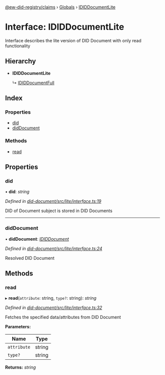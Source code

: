 [@ew-did-registry/claims](../README.md) › [Globals](../globals.md) › [IDIDDocumentLite](ididdocumentlite.md)

# Interface: IDIDDocumentLite

Interface describes the lite version of DID Document with only read functionality

## Hierarchy

* **IDIDDocumentLite**

  ↳ [IDIDDocumentFull](ididdocumentfull.md)

## Index

### Properties

* [did](ididdocumentlite.md#did)
* [didDocument](ididdocumentlite.md#diddocument)

### Methods

* [read](ididdocumentlite.md#read)

## Properties

###  did

• **did**: *string*

*Defined in [did-document/src/lite/interface.ts:19](https://github.com/energywebfoundation/ew-did-registry/blob/79c6f03/packages/did-document/src/lite/interface.ts#L19)*

DID of Document subject is stored in DID Documents

___

###  didDocument

• **didDocument**: *[IDIDDocument](ididdocument.md)*

*Defined in [did-document/src/lite/interface.ts:24](https://github.com/energywebfoundation/ew-did-registry/blob/79c6f03/packages/did-document/src/lite/interface.ts#L24)*

Resolved DID Document

## Methods

###  read

▸ **read**(`attribute`: string, `type?`: string): *string*

*Defined in [did-document/src/lite/interface.ts:32](https://github.com/energywebfoundation/ew-did-registry/blob/79c6f03/packages/did-document/src/lite/interface.ts#L32)*

Fetches the specified data/attributes from DID Document

**Parameters:**

Name | Type |
------ | ------ |
`attribute` | string |
`type?` | string |

**Returns:** *string*
